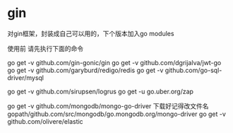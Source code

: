 # gin
对gin框架，封装成自己可以用的，下个版本加入go modules


使用前 请先执行下面的命令

go get -v github.com/gin-gonic/gin
go get -v github.com/dgrijalva/jwt-go
go get -v github.com/garyburd/redigo/redis
go get -v github.com/go-sql-driver/mysql

go get -v github.com/sirupsen/logrus
go get -u go.uber.org/zap

go get -v github.com/mongodb/mongo-go-driver  下载好记得改文件名gopath/github.com/src/mongodb/go.mongodb.org/mongo-driver
go get -v github.com/olivere/elastic
